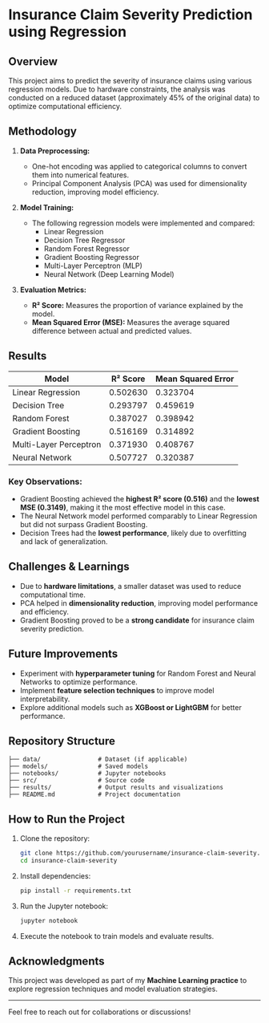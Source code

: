 # Insurance Claim Severity Prediction using Regression

## Overview
This project aims to predict the severity of insurance claims using various regression models. Due to hardware constraints, the analysis was conducted on a reduced dataset (approximately 45% of the original data) to optimize computational efficiency.

## Methodology
1. **Data Preprocessing:**
   - One-hot encoding was applied to categorical columns to convert them into numerical features.
   - Principal Component Analysis (PCA) was used for dimensionality reduction, improving model efficiency.

2. **Model Training:**
   - The following regression models were implemented and compared:
     - Linear Regression
     - Decision Tree Regressor
     - Random Forest Regressor
     - Gradient Boosting Regressor
     - Multi-Layer Perceptron (MLP)
     - Neural Network (Deep Learning Model)

3. **Evaluation Metrics:**
   - **R² Score:** Measures the proportion of variance explained by the model.
   - **Mean Squared Error (MSE):** Measures the average squared difference between actual and predicted values.

## Results
| Model                  | R² Score | Mean Squared Error |
|------------------------|----------|---------------------|
| Linear Regression      | 0.502630 | 0.323704            |
| Decision Tree         | 0.293797 | 0.459619            |
| Random Forest        | 0.387027 | 0.398942            |
| Gradient Boosting    | 0.516169 | 0.314892            |
| Multi-Layer Perceptron | 0.371930 | 0.408767            |
| Neural Network       | 0.507727 | 0.320387            |

### Key Observations:
- Gradient Boosting achieved the **highest R² score (0.516)** and the **lowest MSE (0.3149)**, making it the most effective model in this case.
- The Neural Network model performed comparably to Linear Regression but did not surpass Gradient Boosting.
- Decision Trees had the **lowest performance**, likely due to overfitting and lack of generalization.

## Challenges & Learnings
- Due to **hardware limitations**, a smaller dataset was used to reduce computational time.
- PCA helped in **dimensionality reduction**, improving model performance and efficiency.
- Gradient Boosting proved to be a **strong candidate** for insurance claim severity prediction.

## Future Improvements
- Experiment with **hyperparameter tuning** for Random Forest and Neural Networks to optimize performance.
- Implement **feature selection techniques** to improve model interpretability.
- Explore additional models such as **XGBoost or LightGBM** for better performance.

## Repository Structure
```
├── data/                # Dataset (if applicable)
├── models/              # Saved models
├── notebooks/           # Jupyter notebooks
├── src/                 # Source code
├── results/             # Output results and visualizations
├── README.md            # Project documentation
```

## How to Run the Project
1. Clone the repository:
   ```bash
   git clone https://github.com/yourusername/insurance-claim-severity.git
   cd insurance-claim-severity
   ```
2. Install dependencies:
   ```bash
   pip install -r requirements.txt
   ```
3. Run the Jupyter notebook:
   ```bash
   jupyter notebook
   ```
4. Execute the notebook to train models and evaluate results.

## Acknowledgments
This project was developed as part of my **Machine Learning practice** to explore regression techniques and model evaluation strategies.

---
Feel free to reach out for collaborations or discussions!

